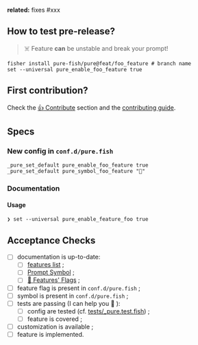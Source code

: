 **related:** fixes #xxx

## How to test pre-release?

> :skull_and_crossbones: Feature **can** be unstable and break your prompt!

```shell
fisher install pure-fish/pure@feat/foo_feature # branch name
set --universal pure_enable_foo_feature true
```

## First contribution?

Check the [:+1: Contribute][contribute] section and the [contributing guide][contributing].

## Specs

### New config in `conf.d/pure.fish`

```fish
_pure_set_default pure_enable_foo_feature true
_pure_set_default pure_symbol_foo_feature "🤯"
```
<!-- remove if necessary -->

### Documentation

#### Usage

```shell
❯ set --universal pure_enable_feature_foo true
```

## Acceptance Checks

* [ ] documentation is up-to-date:
  * [ ] [features list][features] ;
  * [ ] [Prompt Symbol][symbol] ;
  * [ ] [🔌 Features' Flags][feature-flag] ;
* [ ] feature flag is present in `conf.d/pure.fish` ;
* [ ] symbol is present in `conf.d/pure.fish` ;
* [ ] tests are passing (I can help you :hugs: ):
  * [ ] config are tested (cf. [tests/_pure.test.fish][config-test]) ;
  * [ ] feature is covered ;
* [ ] customization is available ;
* [ ] feature is implemented.

[config-test]: tests/_pure.test.fish
[contribute]: /pure-fish/pure/#1-contribute
[contributing]: CONTRIBUTING.md
[feature-flag]: /pure-fish/pure/#-features-flags
[symbol]: /pure-fish/pure/#prompt-symbol
[features]: /pure-fish/pure/#features
